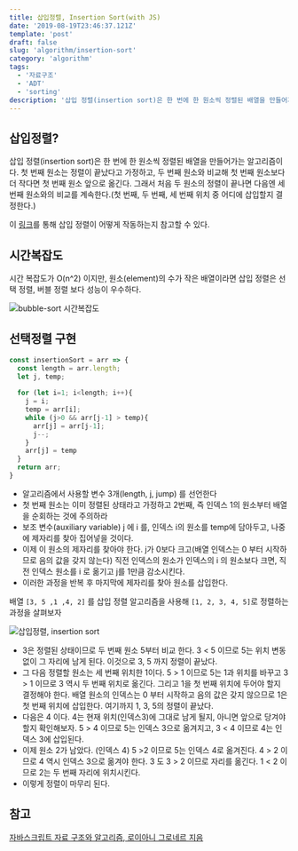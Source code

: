 ```yaml
---
title: 삽입정렬, Insertion Sort(with JS) 
date: '2019-08-19T23:46:37.121Z'
template: 'post'
draft: false
slug: 'algorithm/insertion-sort'
category: 'algorithm'
tags:
  - '자료구조'
  - 'ADT'
  - 'sorting'
description: '삽입 정렬(insertion sort)은 한 번에 한 원소씩 정렬된 배열을 만들어가는 알고리즘이다. 첫 번째 원소는 정렬이 끝났다고 가정하고, 두 번째 원소와 비교해 첫 번째 원소보다 더 작다면 첫 번째 원소 앞으로 옮긴다. 그래서 처음 두 원소의 정렬이 끝나면 다음엔 세 번째 원소와의 비교를 계속한다.(첫 번째, 두 번째, 세 번째 위치 중 어디에 삽입할지 결정한다.)'
---
```


## 삽입정렬?

삽입 정렬(insertion sort)은 한 번에 한 원소씩 정렬된 배열을 만들어가는 알고리즘이다. 첫 번째 원소는 정렬이 끝났다고 가정하고, 두 번째 원소와 비교해 첫 번째 원소보다 더 작다면 첫 번째 원소 앞으로 옮긴다. 그래서 처음 두 원소의 정렬이 끝나면 다음엔 세 번째 원소와의 비교를 계속한다.(첫 번째, 두 번째, 세 번째 위치 중 어디에 삽입할지 결정한다.)

이 [링크](https://visualgo.net/ko/sorting)를 통해 삽입 정렬이 어떻게 작동하는지 참고할 수 있다.

## 시간복잡도

시간 복잡도가 O(n^2) 이지만, 원소(element)의 수가 작은 배열이라면 삽입 정렬은 선택 정렬, 버블 정렬 보다 성능이 우수하다. 

![bubble-sort 시간복잡도](https://user-images.githubusercontent.com/35516239/63222527-3d7fca00-c1e4-11e9-8cbb-7e17ffeeff83.png)

## 선택정렬 구현

```js
const insertionSort = arr => {
  const length = arr.length;
  let j, temp;
  
  for (let i=1; i<length; i++){
    j = i;
    temp = arr[i];
    while (j>0 && arr[j-1] > temp){
      arr[j] = arr[j-1];
      j--;
    }
    arr[j] = temp
  }
  return arr;
}
```

- 알고리즘에서 사용할 변수 3개(length, j, jump) 를 선언한다
- 첫 번째 원소는 이미 정렬된 상태라고 가정하고 2번째, 즉 인덱스 1의 원소부터 배열을 순회하는 것에 주의하라
- 보조 변수(auxiliary variable) j 에 i 를, 인덱스 i의 원소를 temp에 담아두고, 나중에 제자리를 찾아 집어넣을 것이다.
- 이제 이 원소의 제자리를 찾아야 한다. j가 0보다 크고(배열 인덱스는 0 부터 시작하므로 음의 값을 갖지 않는다) 직전 인덱스의 원소가 인덱스의 i 의 원소보다 크면, 직전 인덱스 원소를 i 로 옮기고 j를 1만큼 감소시킨다. 
- 이러한 과정을 반복 후 마지막에 제자리를 찾아 원소를 삽입한다. 

배열 `[3, 5 ,1 ,4, 2]` 를 삽입 정렬 알고리즘을 사용해 `[1, 2, 3, 4, 5]`로 정렬하는 과정을 살펴보자

![삽입정렬, insertion sort](https://user-images.githubusercontent.com/35516239/63230723-b2d2b580-c24b-11e9-8b26-606268f3941a.png)

- 3은 정렬된 상태이므로 두 번째 원소 5부터 비교 한다. 3 < 5 이므로 5는 위치 변동 없이 그 자리에 남게 된다. 이것으로 3, 5 까지 정렬이 끝났다.
- 그 다음 정렬할 원소는 세 번째 위치한 1이다. 5 > 1 이므로 5는 1과 위치를 바꾸고 3 > 1 이므로 3 역시 두 번째 위치로 옮긴다. 그리고 1을 첫 번째 위치에 두어야 할지 결정해야 한다. 배열 원소의 인덱스는 0 부터 시작하고 음의 값은 갖지 않으므로 1은 첫 번째 위치에 삽입한다. 여기까지 1, 3, 5의 정렬이 끝났다.
- 다음은 4 이다. 4는 현재 위치(인덱스3)에 그대로 남게 될지, 아니면 앞으로 당겨야 할지 확인해보자. 5 > 4 이므로 5는 인덱스 3으로 옮겨지고, 3 < 4 이므로 4는 인덱스 3에 삽입된다.
- 이제 원소 2가 남았다. (인덱스 4)  5 >2 이므로 5는 인덱스 4로 옮겨진다. 4 > 2 이므로 4 역시 인덱스 3으로 옮겨야 한다. 3 도 3 > 2 이므로 자리를 옮긴다.  1 < 2 이므로 2는 두 번째 자리에 위치시킨다. 
- 이렇게 정렬이 마무리 된다. 

## 참고 

[자바스크립트 자료 구조와 알고리즘, 로이아니 그로네르 지음](http://www.yes24.com/Product/Goods/22885878)